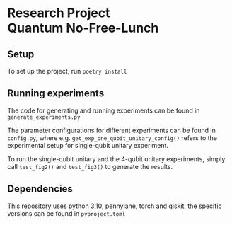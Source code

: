 # Research Project<br>Quantum No-Free-Lunch

## Setup
To set up the project, run <code>poetry install</code>
## Running experiments

The code for generating and running experiments can be found in <code>generate_experiments.py</code>

The parameter configurations for different experiments can be found in <code>config.py</code>, where e.g. <code>get_exp_one_qubit_unitary_config()</code> refers to the experimental setup for single-qubit unitary experiment.

To run the single-qubit unitary and the 4-qubit unitary experiments, simply call <code>test_fig2()</code> and <code>test_fig3()</code> to generate the results.

## Dependencies

This repository uses python 3.10, pennylane, torch and qiskit, the specific versions can be found in <code>pyproject.toml</code>
